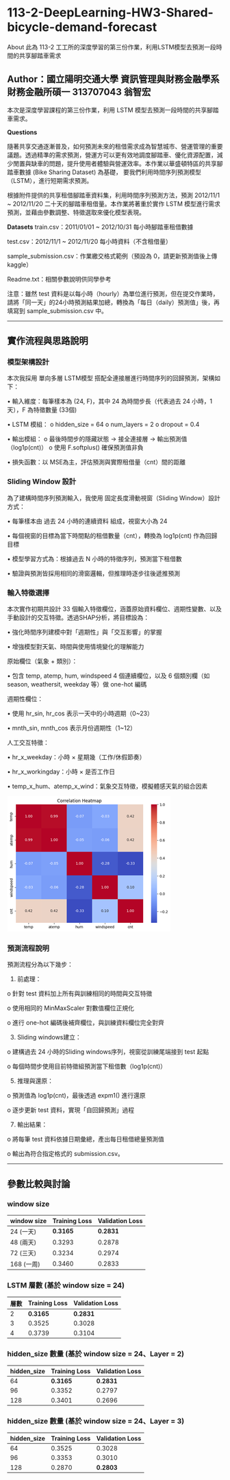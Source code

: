 # 113-2-DeepLearning-HW3-Shared-bicycle-demand-forecast
About 此為 113-2 工工所的深度學習的第三份作業，利用LSTM模型去預測一段時間的共享腳踏車需求

## Author：國立陽明交通大學 資訊管理與財務金融學系財務金融所碩一 313707043 翁智宏

本次是深度學習課程的第三份作業，利用 LSTM 模型去預測一段時間的共享腳踏車需求。

**Questions**

隨著共享交通逐漸普及，如何預測未來的租借需求成為智慧城市、營運管理的重要議題。透過精準的需求預測，營運方可以更有效地調度腳踏車、優化資源配置，減少閒置與缺車的問題，提升使用者體驗與營運效率。本作業以華盛頓特區的共享腳踏車數據 (Bike Sharing Dataset) 為基礎，
要我們利用時間序列預測模型（LSTM），進行短期需求預測。 

根據附件提供的共享租借腳踏車資料集，利用時間序列預測方法，預測 2012/11/1 ~ 2012/11/20 二十天的腳踏車租借量。本作業將著重於實作 LSTM 模型進行需求預測，並藉由參數調整、特徵選取來優化模型表現。

**Datasets**
train.csv：2011/01/01 ~ 2012/10/31 每小時腳踏車租借數據 

test.csv：2012/11/1 ~ 2012/11/20 每小時資料（不含租借量）

sample_submission.csv：作業繳交格式範例（預設為 0，請更新預測值後上傳kaggle） 

Readme.txt：相關參數說明供同學參考

注意：雖然 test 資料是以每小時（hourly）為單位進行預測，但在提交作業時，請將「同一天」的24小時預測結果加總，轉換為「每日（daily）預測值」後，再填寫到 sample_submission.csv 中。

---

## 實作流程與思路說明

### 模型架構設計

本次我採用 單向多層 LSTM模型 搭配全連接層進行時間序列的回歸預測，架構如下：

•	輸入維度：每筆樣本為 (24, F)，其中 24 為時間步長（代表過去 24 小時，1天），F 為特徵數量 (33個)

•	LSTM 模組：
  o	hidden_size = 64 
  o	num_layers = 2
  o	dropout = 0.4
  
•	輸出模組：
  o	最後時間步的隱藏狀態 → 接全連接層 → 輸出預測值（log1p(cnt)）
  o	使用 F.softplus() 確保預測值非負
  
•	損失函數：以 MSE為主，評估預測與實際租借量（cnt）間的距離

### Sliding Window 設計

為了建構時間序列預測輸入，我使用 固定長度滑動視窗（Sliding Window）設計方式：

•	每筆樣本由 過去 24 小時的連續資料 組成，視窗大小為 24

•	每個視窗的目標為當下時間點的租借數量（cnt），轉換為 log1p(cnt) 作為回歸目標

•	模型學習方式為：根據過去 N 小時的特徵序列，預測當下租借數

•	驗證與預測皆採用相同的滑窗邏輯，但推理時逐步往後遞推預測

### 輸入特徵選擇

本次實作初期共設計 33 個輸入特徵欄位，涵蓋原始資料欄位、週期性變數、以及手動設計的交互特徵。透過SHAP分析，將目標設為：

•	強化時間序列建模中對「週期性」與「交互影響」的掌握

•	增強模型對天氣、時間與使用情境變化的理解能力

原始欄位（氣象 + 類別）：

•	包含 temp, atemp, hum, windspeed 4 個連續欄位，以及 6 個類別欄（如 season, weathersit, weekday 等）做 one-hot 編碼

週期性欄位：

•	使用 hr_sin, hr_cos 表示一天中的小時週期（0~23）

•	mnth_sin, mnth_cos 表示月份週期性（1~12）

人工交互特徵：

•	hr_x_weekday：小時 × 星期幾（工作/休假節奏）

•	hr_x_workingday：小時 × 是否工作日

•	temp_x_hum、atemp_x_wind：氣象交互特徵，模擬體感天氣的組合因素

![Confusion matrix](Images/confusion_matrix.png)

### 預測流程說明

預測流程分為以下幾步：

1.	前處理：
   
o	針對 test 資料加上所有與訓練相同的時間與交互特徵

o	使用相同的 MinMaxScaler 對數值欄位正規化

o	進行 one-hot 編碼後補齊欄位，與訓練資料欄位完全對齊

3.	Sliding windows建立：
   
o	建構過去 24 小時的Sliding windows序列，視窗從訓練尾端接到 test 起點

o	每個時間步使用目前特徵組預測當下租借數（log1p(cnt)）

5.	推理與還原：
   
o	預測值為 log1p(cnt)，最後透過 expm1() 進行還原

o	逐步更新 test 資料，實現「自回歸預測」過程

7.	輸出結果：
   
o	將每筆 test 資料依據日期彙總，產出每日租借總量預測值

o	輸出為符合指定格式的 submission.csv。

---

## 參數比較與討論

### window size

| window size | Training Loss | Validation Loss |
|------------|----------------|------------------|
| 24 (一天)   | **0.3165**       | **0.2831**        |
| 48 (兩天)   | 0.3293       | 0.2878          |
| 72 (三天)   | 0.3234         | 0.2974        |
| 168 (一周)  | 0.3460 | 0.2833     |

### LSTM 層數 (基於 window size = 24)

| 層數 | Training Loss | Validation Loss |
|------|----------------|------------------|
| 2    | **0.3165**     | **0.2831**       |
| 3    | 0.3525         | 0.3028           |
| 4    | 0.3739         | 0.3104           |


### hidden_size 數量 (基於 window size = 24、Layer = 2)

| hidden_size | Training Loss | Validation Loss |
|-------------|----------------|------------------|
| 64          | **0.3165**     | **0.2831**       |
| 96          | 0.3352         | 0.2797           |
| 128         | 0.3401         | 0.2696           |


### hidden_size 數量 (基於 window size = 24、Layer = 3)

| hidden_size | Training Loss | Validation Loss |
|-------------|----------------|------------------|
| 64          | 0.3525         | 0.3028           |
| 96          | 0.3353         | 0.3010           |
| 128         | 0.2870         | **0.2803**       |


